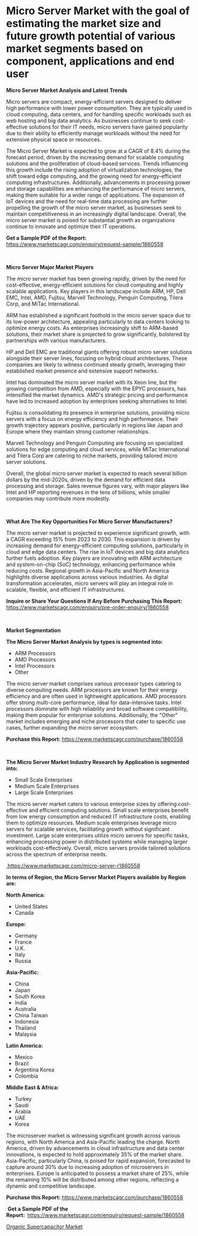 <p><h1>Micro Server Market with the goal of estimating the market size and future growth potential of various market segments based on component, applications and end user</h1></p><p><strong>Micro Server Market Analysis and Latest Trends</strong></p>
<p><p>Micro servers are compact, energy-efficient servers designed to deliver high performance with lower power consumption. They are typically used in cloud computing, data centers, and for handling specific workloads such as web hosting and big data analytics. As businesses continue to seek cost-effective solutions for their IT needs, micro servers have gained popularity due to their ability to efficiently manage workloads without the need for extensive physical space or resources.</p><p>The Micro Server Market is expected to grow at a CAGR of 8.4% during the forecast period, driven by the increasing demand for scalable computing solutions and the proliferation of cloud-based services. Trends influencing this growth include the rising adoption of virtualization technologies, the shift toward edge computing, and the growing need for energy-efficient computing infrastructures. Additionally, advancements in processing power and storage capabilities are enhancing the performance of micro servers, making them suitable for a wider range of applications. The expansion of IoT devices and the need for real-time data processing are further propelling the growth of the micro server market, as businesses seek to maintain competitiveness in an increasingly digital landscape. Overall, the micro server market is poised for substantial growth as organizations continue to innovate and optimize their IT operations.</p></p>
<p><strong>Get a Sample PDF of the Report:&nbsp;</strong> <a href="https://www.marketscagr.com/enquiry/request-sample/1860558?utm_campaign=2566&utm_medium=2&utm_source=Github&utm_content=ia&utm_term=06042025&utm_id=micro-server">https://www.marketscagr.com/enquiry/request-sample/1860558</a></p>
<p>&nbsp;</p>
<p><strong>Micro Server Major Market Players</strong></p>
<p><p>The micro server market has been growing rapidly, driven by the need for cost-effective, energy-efficient solutions for cloud computing and highly scalable applications. Key players in this landscape include ARM, HP, Dell EMC, Intel, AMD, Fujitsu, Marvell Technology, Penguin Computing, Tilera Corp, and MiTac International.</p><p>ARM has established a significant foothold in the micro server space due to its low-power architecture, appealing particularly to data centers looking to optimize energy costs. As enterprises increasingly shift to ARM-based solutions, their market share is projected to grow significantly, bolstered by partnerships with various manufacturers.</p><p>HP and Dell EMC are traditional giants offering robust micro server solutions alongside their server lines, focusing on hybrid cloud architectures. These companies are likely to witness continued steady growth, leveraging their established market presence and extensive support networks.</p><p>Intel has dominated the micro server market with its Xeon line, but the growing competition from AMD, especially with the EPYC processors, has intensified the market dynamics. AMD's strategic pricing and performance have led to increased adoption by enterprises seeking alternatives to Intel.</p><p>Fujitsu is consolidating its presence in enterprise solutions, providing micro servers with a focus on energy efficiency and high performance. Their growth trajectory appears positive, particularly in regions like Japan and Europe where they maintain strong customer relationships.</p><p>Marvell Technology and Penguin Computing are focusing on specialized solutions for edge computing and cloud services, while MiTac International and Tilera Corp are catering to niche markets, providing tailored micro server solutions.</p><p>Overall, the global micro server market is expected to reach several billion dollars by the mid-2020s, driven by the demand for efficient data processing and storage. Sales revenue figures vary, with major players like Intel and HP reporting revenues in the tens of billions, while smaller companies may contribute more modestly.</p></p>
<p>&nbsp;</p>
<p><strong>What Are The Key Opportunities For Micro Server Manufacturers?</strong></p>
<p><p>The micro server market is projected to experience significant growth, with a CAGR exceeding 15% from 2023 to 2030. This expansion is driven by increasing demand for energy-efficient computing solutions, particularly in cloud and edge data centers. The rise in IoT devices and big data analytics further fuels adoption. Key players are innovating with ARM architecture and system-on-chip (SoC) technology, enhancing performance while reducing costs. Regional growth in Asia-Pacific and North America highlights diverse applications across various industries. As digital transformation accelerates, micro servers will play an integral role in scalable, flexible, and efficient IT infrastructures.</p></p>
<p><strong>Inquire or Share Your Questions If Any Before Purchasing This Report:</strong> <a href="https://www.marketscagr.com/enquiry/pre-order-enquiry/1860558?utm_campaign=2566&utm_medium=2&utm_source=Github&utm_content=ia&utm_term=06042025&utm_id=micro-server">https://www.marketscagr.com/enquiry/pre-order-enquiry/1860558</a></p>
<p>&nbsp;</p>
<p><strong>Market Segmentation</strong></p>
<p><strong>The Micro Server Market Analysis by types is segmented into:</strong></p>
<p><ul><li>ARM Processors</li><li>AMD Processors</li><li>Intel Processors</li><li>Other</li></ul></p>
<p><p>The micro server market comprises various processor types catering to diverse computing needs. ARM processors are known for their energy efficiency and are often used in lightweight applications. AMD processors offer strong multi-core performance, ideal for data-intensive tasks. Intel processors dominate with high reliability and broad software compatibility, making them popular for enterprise solutions. Additionally, the "Other" market includes emerging and niche processors that cater to specific use cases, further expanding the micro server ecosystem.</p></p>
<p><strong>Purchase this Report:&nbsp;</strong><a href="https://www.marketscagr.com/purchase/1860558?utm_campaign=2566&utm_medium=2&utm_source=Github&utm_content=ia&utm_term=06042025&utm_id=micro-server">https://www.marketscagr.com/purchase/1860558</a></p>
<p>&nbsp;</p>
<p><strong>The Micro Server Market Industry Research by Application is segmented into:</strong></p>
<p><ul><li>Small Scale Enterprises</li><li>Medium Scale Enterprises</li><li>Large Scale Enterprises</li></ul></p>
<p><p>The micro server market caters to various enterprise sizes by offering cost-effective and efficient computing solutions. Small scale enterprises benefit from low energy consumption and reduced IT infrastructure costs, enabling them to optimize resources. Medium scale enterprises leverage micro servers for scalable services, facilitating growth without significant investment. Large scale enterprises utilize micro servers for specific tasks, enhancing processing power in distributed systems while managing larger workloads cost-effectively. Overall, micro servers provide tailored solutions across the spectrum of enterprise needs.</p></p>
<p><a href="https://www.marketscagr.com/micro-server-r1860558?utm_campaign=2566&utm_medium=2&utm_source=Github&utm_content=ia&utm_term=06042025&utm_id=micro-server">&nbsp;https://www.marketscagr.com/micro-server-r1860558</a></p>
<p><strong>In terms of Region, the Micro Server Market Players available by Region are:</strong></p>
<p>
    <p> <strong> North America: </strong>
        <ul>
            <li>United States</li>
            <li>Canada</li>
        </ul>
        </p> 
    <p> <strong> Europe: </strong>
        <ul>
            <li>Germany</li>
            <li>France</li>
            <li>U.K.</li>
            <li>Italy</li>
            <li>Russia</li>
        </ul>
        </p> 
    <p> <strong> Asia-Pacific: </strong>
        <ul>
            <li>China</li>
            <li>Japan</li>
            <li>South Korea</li>
            <li>India</li>
            <li>Australia</li>
            <li>China Taiwan</li>
            <li>Indonesia</li>
            <li>Thailand</li>
            <li>Malaysia</li>
        </ul>
        </p> 
    <p> <strong> Latin America: </strong>
        <ul>
            <li>Mexico</li>
            <li>Brazil</li>
            <li>Argentina Korea</li>
            <li>Colombia</li>
        </ul>
        </p> 
    <p> <strong> Middle East & Africa: </strong>
        <ul>
            <li>Turkey</li>
            <li>Saudi</li>
            <li>Arabia</li>
            <li>UAE</li>
            <li>Korea</li>
        </ul>
    </p>
    </p>
<p><p>The microserver market is witnessing significant growth across various regions, with North America and Asia-Pacific leading the charge. North America, driven by advancements in cloud infrastructure and data center innovations, is expected to hold approximately 35% of the market share. Asia-Pacific, particularly China, is poised for rapid expansion, forecasted to capture around 30% due to increasing adoption of microservers in enterprises. Europe is anticipated to possess a market share of 25%, while the remaining 10% will be distributed among other regions, reflecting a dynamic and competitive landscape.</p></p>
<p><strong>Purchase this Report: </strong><a href="https://www.marketscagr.com/purchase/1860558?utm_campaign=2566&utm_medium=2&utm_source=Github&utm_content=ia&utm_term=06042025&utm_id=micro-server">https://www.marketscagr.com/purchase/1860558</a></p>
<p>&nbsp;<strong>Get a Sample PDF of the Report:&nbsp;&nbsp;</strong><a href="https://www.marketscagr.com/enquiry/request-sample/1860558?utm_campaign=2566&utm_medium=2&utm_source=Github&utm_content=ia&utm_term=06042025&utm_id=micro-server">https://www.marketscagr.com/enquiry/request-sample/1860558</a></p>
<p><strong></strong></p>
<p><p><a href="https://github.com/qetelosooya/Market-Research-Report-List-1/blob/main/organic-supercapacitor-market.md?utm_campaign=2566&utm_medium=2&utm_source=Github&utm_content=ia&utm_term=06042025&utm_id=micro-server">Organic Supercapacitor Market</a></p></p>